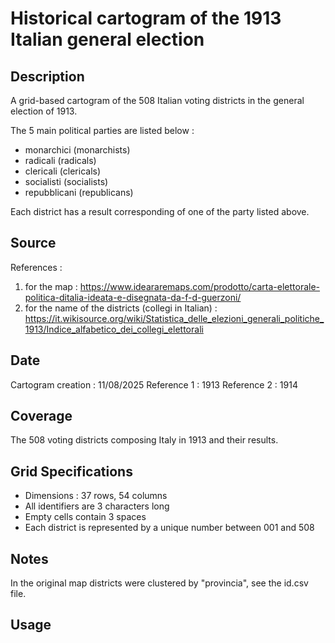 # Historical cartogram of the 1913 Italian general election

## Description

A grid-based cartogram of the 508 Italian voting districts in the general election of 1913.

The 5 main political parties are listed below :

- monarchici (monarchists)
- radicali (radicals)
- clericali (clericals)
- socialisti (socialists)
- repubblicani (republicans)

Each district has a result corresponding of one of the party listed above.

## Source

References :

1. for the map : <https://www.ideararemaps.com/prodotto/carta-elettorale-politica-ditalia-ideata-e-disegnata-da-f-d-guerzoni/>
2. for the name of the districts (collegi in Italian) : <https://it.wikisource.org/wiki/Statistica_delle_elezioni_generali_politiche_1913/Indice_alfabetico_dei_collegi_elettorali>

## Date

Cartogram creation : 11/08/2025
Reference 1 : 1913
Reference 2 : 1914

## Coverage

The 508 voting districts composing Italy in 1913 and their results.

## Grid Specifications

- Dimensions : 37 rows, 54 columns
- All identifiers are 3 characters long
- Empty cells contain 3 spaces
- Each district is represented by a unique number between 001 and 508

## Notes

In the original map districts were clustered by "provincia", see the id.csv file.

## Usage
